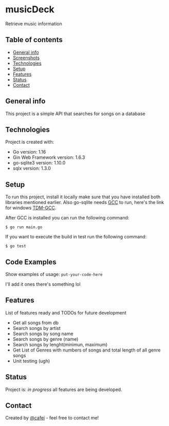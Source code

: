 # musicDeck
Retrieve music information

## Table of contents
* [General info](#general-info)
* [Screenshots](#screenshots)
* [Technologies](#technologies)
* [Setup](#setup)
* [Features](#features)
* [Status](#status)
* [Contact](#contact)

## General info
This project is a simple API that searches for songs on a database
	
## Technologies
Project is created with:
* Go version: 1.16
* Gin Web Framework version: 1.6.3
* go-sqlite3 version: 1.10.0
* sqlx version: 1.3.0
	
## Setup
To run this project, install it locally make sure that you have installed both libraries
mentioned earlier.
Also go-sqlite needs [GCC](https://gcc.gnu.org/) to run, here's the link for windows [TDM-GCC](https://jmeubank.github.io/tdm-gcc/).

After GCC is installed you can run the following command:

```
$ go run main.go
```

If you want to execute the build in test run the following command:
```
$ go test 
```

## Code Examples
Show examples of usage:
`put-your-code-here`

I'll add it ones there's something lol

## Features
List of features ready and TODOs for future development
* Get all songs from db
* Search songs by artist
* Search songs by song name
* Search songs by genre (name)
* Search songs by lenght(minimun, maximum)
* Get List of Genres with numbers of songs and total length of all genre songs
* Unit testing (ugh)


## Status
Project is: _in progress_ all features are being developed.

## Contact
Created by [@cafej](bernardofdez2011@gmai.com) - feel free to contact me!